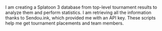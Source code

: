 I am creating a Splatoon 3 database from top-level tournament results to analyze them and perform statistics.
I am retrieving all the information thanks to Sendou.ink, which provided me with an API key.
These scripts help me get tournament placements and team members.
